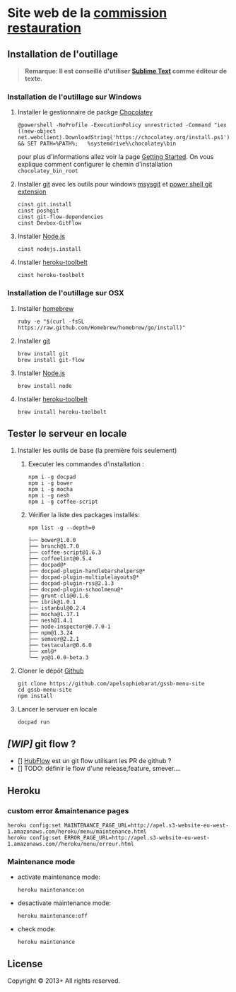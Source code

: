# Site web de la [commission restauration](http://github.com/apelsophiebarat/gssb-menu-site)

##  Installation de l'outillage

> **Remarque: Il est conseillé d'utiliser [Sublime Text](http://www.sublimetext.com/) comme éditeur de texte.**

### Installation de l'outillage sur Windows

1. Installer le gestionnaire de packge [Chocolatey](http://chocolatey.org/)

	```
	@powershell -NoProfile -ExecutionPolicy unrestricted -Command "iex ((new-object net.webclient).DownloadString('https://chocolatey.org/install.ps1'))" && SET PATH=%PATH%;	%systemdrive%\chocolatey\bin
	```

	pour plus d'informations allez voir la page [Getting Started](https://github.com/chocolatey/chocolatey/wiki/GettingStarted).
	On vous explique comment configurer le chemin d'installation `chocolatey_bin_root`

2. Installer [git](http://git-scm.com/) avec les outils pour windows [msysgit](http://msysgit.github.io/) et [power shell git extension](https://github.com/dahlbyk/posh-git)

	```
	cinst git.install
	cinst poshgit
	cinst git-flow-dependencies
	cinst Devbox-GitFlow
	```

3. Installer [Node.js](http://nodejs.org/)

	```
	cinst nodejs.install
	```

4. Installer [heroku-toolbelt](https://toolbelt.heroku.com/)

	```
	cinst heroku-toolbelt
	```

### Installation de l'outillage sur OSX

1. Installer [homebrew](http://brew.sh/)

	```
	ruby -e "$(curl -fsSL https://raw.github.com/Homebrew/homebrew/go/install)"
	```

2. Installer [git](http://git-scm.com/)

	```
	brew install git
	brew install git-flow
	```

3. Installer [Node.js](http://nodejs.org/)

	```
	brew install node
	```

4. Installer [heroku-toolbelt](https://toolbelt.heroku.com/)

	```
	brew install heroku-toolbelt
	```

## Tester le serveur en locale

1. Installer les outils de base (la première fois seulement)

	1. Executer les commandes d'installation :

		```
		npm i -g docpad
		npm i -g bower
		npm i -g mocha
		npm i -g nesh
		npm i -g coffee-script

		```

	2. Vérifier la liste des packages installés:

		```
		npm list -g --depth=0

		├── bower@1.0.0
		├── brunch@1.7.0
		├── coffee-script@1.6.3
		├── coffeelint@0.5.4
		├── docpad@*
		├── docpad-plugin-handlebarshelpers@*
		├── docpad-plugin-multiplelayouts@*
		├── docpad-plugin-rss@2.1.3
		├── docpad-plugin-schoolmenu@*
		├── grunt-cli@0.1.6
		├── ibrik@1.0.1
		├── istanbul@0.2.4
		├── mocha@1.17.1
		├── nesh@1.4.1
		├── node-inspector@0.7.0-1
		├── npm@1.3.24
		├── semver@2.2.1
		├── testacular@0.6.0
		├── xml@*
		└── yo@1.0.0-beta.3
		```

2. Cloner le dépôt [Github](https://github.com/apelsophiebarat/gssb-menu-site)

	```
	git clone https://github.com/apelsophiebarat/gssb-menu-site
	cd gssb-menu-site
	npm install
	```

3. Lancer le servuer en locale

	```
	docpad run
	```

## _[WIP]_ git flow ?

- [] [HubFlow](http://dev.datasift.com/blog/hubflow-github-and-gitflow-model-together) est un git flow utilisant les PR de github ?
- [] TODO: définir le flow d'une release,feature, smever….


## Heroku

### custom error &maintenance pages

```
heroku config:set MAINTENANCE_PAGE_URL=http://apel.s3-website-eu-west-1.amazonaws.com/heroku/menu/maintenance.html
heroku config:set ERROR_PAGE_URL=http://apel.s3-website-eu-west-1.amazonaws.com//heroku/menu/erreur.html
```

### Maintenance mode

- activate maintenance mode:

	```
	heroku maintenance:on
	```

- desactivate maintenance mode:

	```
	heroku maintenance:off
	```

- check mode:

	```
	heroku maintenance
	```


## License
Copyright &copy; 2013+ All rights reserved.
